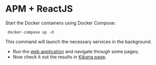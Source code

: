 # APM + ReactJS

Start the Docker containers using Docker Compose:
```shell
 docker-compose up -d 
```
This command will launch the necessary services in the background.

- Run the [web application](./apm-web-client) and navigate through some pages;
- Now check it out the results in [Kibana page](http://localhost:5601/app/apm/traces?rangeFrom=now-15m&rangeTo=now).
